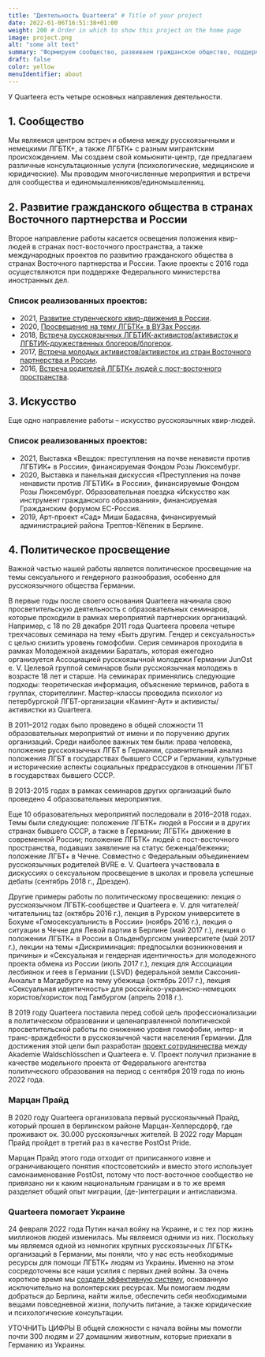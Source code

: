 ```yaml
---
title: "Деятельность Quarteera" # Title of your project
date: 2022-01-06T16:51:38+01:00
weight: 200 # Order in which to show this project on the home page
image: project.png
alt: "some alt text"
summary: "Формируем сообщество, развиваем гражданское общество, поддерживаем искусство, занимаемся политическим просвещением."
draft: false
color: yellow
menuIdentifier: about
---
```


У Quarteera есть четыре основных направления деятельности.

## 1. Сообщество

Мы являемся центром встреч и обмена между русскоязычными и немецкими ЛГБТК+, а также ЛГБТК+ с разным мигрантским происхождением. Мы создаем свой комьюнити-центр, где предлагаем различные консультационные услуги (психологические, медицинские и юридические). Мы проводим многочисленные мероприятия и встречи для сообщества и единомышленников/единомышленниц.

## 2. Развитие гражданского общества в странах Восточного партнерства и России

Второе направление работы касается освещения положения квир-людей в странах пост-восточного пространства, а также международных проектов по развитию гражданского общества в странах Восточного партнерства и России. Такие проекты с 2016 года осуществляются при поддержке Федерального министерства иностранных дел. 

### Список реализованных проектов:

- 2021, [Развитие студенческого квир-движения в России](/projects/qib21/).
- 2020, [Просвещение на тему ЛГБТК+ в ВУЗах России](https://qib20.quarteera.de/).
- 2018, [Встреча русскоязычных ЛГБТИК-активистов/активисток и ЛГБТИК-дружественных блогеров/блогерок](https://qib18.quarteera.de/). 
- 2017, [Встреча молодых активистов/активисток из стран Восточного партнерства и России](https://qib17.quarteera.de/).
- 2016, [Встреча родителей ЛГБТК+ людей с пост-восточного пространства](http://quarteera.tilda.ws/). 

## 3. Искусство

Еще одно направление работы – искусство русскоязычных квир-людей. 

### Список реализованных проектов:

- 2021, Выставка «Вещдок: преступления на почве ненависти против ЛГБТИК+ в России», финансируемая Фондом Розы Люксембург. 
- 2020, Выставка и панельная дискуссия «Преступления на почве ненависти против ЛГБТИК+ в России», финансируемые Фондом Розы Люксембург. 
Образовательная поездка «Искусство как инструмент гражданского образования», финансируемая Гражданским форумом ЕС-Россия.
- 2019, Арт-проект «Сад» Миши Бадасяна, финансируемый администрацией района Трептов-Кёпеник в Берлине.

## 4. Политическое просвещение

Важной частью нашей работы является политическое просвещение на темы сексуального и гендерного разнообразия, особенно для русскоязычного общества Германии.

В первые годы после своего основания Quarteera начинала свою просветительскую деятельность с образовательных семинаров, которые проходили в рамках мероприятий партнерских организаций. Например, с 18 по 28 декабря 2011 года Quarteera провела четыре трехчасовых семинара на тему «Быть другим. Гендер и сексуальность» с целью снизить уровень гомофобии. Серия семинаров проходила в рамках Молодежной академии Бараталь, которая ежегодно организуется Ассоциацией русскоязычной молодежи Германии JunOst e. V. 
Целевой группой семинаров были русскоязычная молодежь в возрасте 18 лет и старше. На семинарах применялись следующие подходы: теоретическая информация, объяснение терминов, работа в группах, сторителлинг. Мастер-классы проводила психолог из петербургской ЛГБТ-организации «Каминг-Аут» и активисты/активистки из Quarteera. 

В 2011–2012 годах было проведено в общей сложности 11 образовательных мероприятий от имени и по поручению других организаций. Среди наиболее важных тем были: права человека, положение русскоязычных ЛГБТ в Германии, сравнительный анализ положения ЛГБТ в государствах бывшего СССР и Германии, культурные и исторические аспекты социальных предрассудков в отношении ЛГБТ в государствах бывшего СССР. 

В 2013-2015 годах в рамках семинаров других организаций было проведено 4 образовательных мероприятия. 

Еще 10 образовательных мероприятий последовали в 2016–2018 годах. Темы были следующие: положение ЛГБТК+ людей в России и в других странах бывшего СССР, а также в Германии; ЛГБТК+ движение в современной России; положение ЛГБТК+ людей с пост-восточного пространства, подавших заявление на статус беженца/беженки; положение ЛГБТ+ в Чечне. Совместно с Федеральным объединением русскоязычных родителей BVRE e. V. Quarteera участвовала в дискуссиях о сексуальном просвещение в школах и провела успешные дебаты (сентябрь 2018 г., Дрезден).

Другие примеры работы по политическому просвещению: лекция о русскоязычном ЛГБТК-сообществе и Quarteera e. V. для читателей/читательниц taz (октябрь 2016 г.), лекция в Рурском университете в Бохуме «Гомосексуальнисть в России» (ноябрь 2016 г.), лекция о ситуации в Чечне для Левой партии в Берлине (май 2017 г.), лекция о положении ЛГБТК+ в России в Ольденбургском университете (май 2017 г.), лекции на темы «Дискриминация: предпосылки возникновения и причины» и «Сексуальная и гендерная идентичность» для молодежного проекта обмена из России (июль 2017 г.), лекция для Ассоциации лесбиянок и геев в Германии (LSVD) федеральной земли Саксония-Анхальт в Магдебурге на тему убежища (октябрь 2017 г.), лекция «Сексуальная идентичность» для российско-украинско-немецких хористов/хористок под Гамбургом (апрель 2018 г.).

В 2019 году Quarteera поставила перед собой цель профессионализации в политическом образовании и целенаправленной политической просветительской работы по снижению уровня гомофобии, интер- и транс-враждебности в русскоязычной части населения Германии. Для достижения этой цели был разработан [проект сотрудничества](/content/ru/projects/raznoobrasije/index.md) между Akademie Waldschlösschen и Quarteera e. V. Проект получил признание в качестве модельного проекта от Федерального агентства политического образования на период с сентября 2019 года по июнь 2022 года. 

### Марцан Прайд

В 2020 году Quarteera организовала первый русскоязычный Прайд, который прошел в берлинском районе Марцан-Хеллерсдорф, где проживают ок. 30.000 русскоязычных жителей. В 2022 году Марцан Прайд пройдет в третий раз в качестве PostOst Pride. 

Марцан Прайд этого года отходит от приписанного извне и ограничивающего понятия «постсоветский» и вместо этого использует самонаименование PostOst, потому что пост-восточное сообщество не привязано ни к каким национальным границам и в то же время разделяет общий опыт миграции, (де-)интеграции и антиславизма.

### Quarteera помогает Украине 

24 февраля 2022 года Путин начал войну на Украине, и с тех пор жизнь миллионов людей изменилась. Мы являемся одними из них. Поскольку мы являемся одной из немногих крупных русскоязычных ЛГБТК+ организаций в Германии, мы поняли, что у нас есть необходимые ресурсы для помощи ЛГБТК+ людям из Украины. Именно на этом сосредоточены все наши усилия с первых дней войны. За очень короткое время мы [создали эффективную систему](/projects/help_ukraine/), основанную исключительно на волонтерских ресурсах. Мы помогаем людям добраться до Берлина, найти жилье, обеспечить себя необходимыми вещами повседневной жизни, получить питание, а также юридические и психологические консультации. 

УТОЧНИТЬ ЦИФРЫ В общей сложности с начала войны мы помогли почти 300 людям и 27 домашним животным, которые приехали в Германию из Украины.